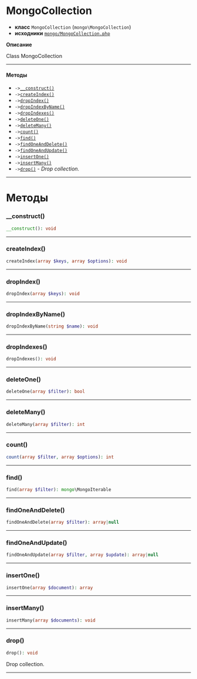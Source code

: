 # MongoCollection

- **класс** `MongoCollection` (`mongo\MongoCollection`)
- **исходники** [`mongo/MongoCollection.php`](./src/main/resources/JPHP-INF/sdk/mongo/MongoCollection.php)

**Описание**

Class MongoCollection

---

#### Методы

- `->`[`__construct()`](#method-__construct)
- `->`[`createIndex()`](#method-createindex)
- `->`[`dropIndex()`](#method-dropindex)
- `->`[`dropIndexByName()`](#method-dropindexbyname)
- `->`[`dropIndexes()`](#method-dropindexes)
- `->`[`deleteOne()`](#method-deleteone)
- `->`[`deleteMany()`](#method-deletemany)
- `->`[`count()`](#method-count)
- `->`[`find()`](#method-find)
- `->`[`findOneAndDelete()`](#method-findoneanddelete)
- `->`[`findOneAndUpdate()`](#method-findoneandupdate)
- `->`[`insertOne()`](#method-insertone)
- `->`[`insertMany()`](#method-insertmany)
- `->`[`drop()`](#method-drop) - _Drop collection._

---
# Методы

<a name="method-__construct"></a>

### __construct()
```php
__construct(): void
```

---

<a name="method-createindex"></a>

### createIndex()
```php
createIndex(array $keys, array $options): void
```

---

<a name="method-dropindex"></a>

### dropIndex()
```php
dropIndex(array $keys): void
```

---

<a name="method-dropindexbyname"></a>

### dropIndexByName()
```php
dropIndexByName(string $name): void
```

---

<a name="method-dropindexes"></a>

### dropIndexes()
```php
dropIndexes(): void
```

---

<a name="method-deleteone"></a>

### deleteOne()
```php
deleteOne(array $filter): bool
```

---

<a name="method-deletemany"></a>

### deleteMany()
```php
deleteMany(array $filter): int
```

---

<a name="method-count"></a>

### count()
```php
count(array $filter, array $options): int
```

---

<a name="method-find"></a>

### find()
```php
find(array $filter): mongo\MongoIterable
```

---

<a name="method-findoneanddelete"></a>

### findOneAndDelete()
```php
findOneAndDelete(array $filter): array|null
```

---

<a name="method-findoneandupdate"></a>

### findOneAndUpdate()
```php
findOneAndUpdate(array $filter, array $update): array|null
```

---

<a name="method-insertone"></a>

### insertOne()
```php
insertOne(array $document): array
```

---

<a name="method-insertmany"></a>

### insertMany()
```php
insertMany(array $documents): void
```

---

<a name="method-drop"></a>

### drop()
```php
drop(): void
```
Drop collection.

---
